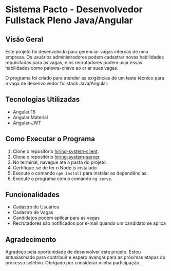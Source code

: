 # Sistema Pacto - Desenvolvedor Fullstack Pleno Java/Angular

## Visão Geral

Este projeto foi desenvolvido para gerenciar vagas internas de uma empresa. Os usuários administradores podem cadastrar novas habilidades requisitadas para as vagas, e os recrutadores podem usar essas habilidades como palavra-chave ao criar suas vagas.

O programa foi criado para atender as exigências de um teste técnico para a vaga de desenvolvedor fullstack Java/Angular.

## Tecnologias Utilizadas

- Angular 16
- Angular Material
- Angular-JWT

## Como Executar o Programa

1. Clone o repositório [hiring-system-client](link-para-o-repositorio-cliente).
2. Clone o repositório [hiring-system-server](link-para-o-repositorio-servidor).
3. No terminal, navegue até a pasta do projeto.
4. Certifique-se de ter o Node.js instalado.
5. Execute o comando `npm install` para instalar as dependências.
6. Execute o programa com o comando `ng serve`.

## Funcionalidades

- Cadastro de Usuários
- Cadastro de Vagas
- Candidatos podem aplicar para as vagas
- Recrutadores são notificados por e-mail quando um candidato se aplica

## Agradecimento

Agradeço pela oportunidade de desenvolver este projeto. Estou entusiasmado para contribuir e espero avançar para as próximas etapas do processo seletivo. Obrigado por considerar minha participação.
